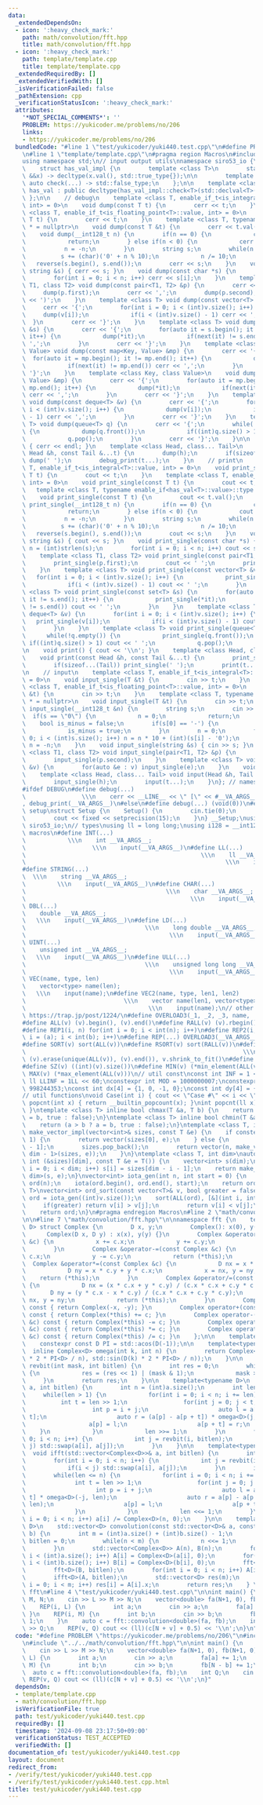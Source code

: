 ```yaml
---
data:
  _extendedDependsOn:
  - icon: ':heavy_check_mark:'
    path: math/convolution/fft.hpp
    title: math/convolution/fft.hpp
  - icon: ':heavy_check_mark:'
    path: template/template.cpp
    title: template/template.cpp
  _extendedRequiredBy: []
  _extendedVerifiedWith: []
  _isVerificationFailed: false
  _pathExtension: cpp
  _verificationStatusIcon: ':heavy_check_mark:'
  attributes:
    '*NOT_SPECIAL_COMMENTS*': ''
    PROBLEM: https://yukicoder.me/problems/no/206
    links:
    - https://yukicoder.me/problems/no/206
  bundledCode: "#line 1 \"test/yukicoder/yuki440.test.cpp\"\n#define PROBLEM \"https://yukicoder.me/problems/no/206\"\
    \n#line 1 \"template/template.cpp\"\n#pragma region Macros\n#include <bits/stdc++.h>\n\
    using namespace std;\n// input output utils\nnamespace siro53_io {\n    // https://maspypy.github.io/library/other/io_old.hpp\n\
    \    struct has_val_impl {\n        template <class T>\n        static auto check(T\
    \ &&x) -> decltype(x.val(), std::true_type{});\n\n        template <class T> static\
    \ auto check(...) -> std::false_type;\n    };\n\n    template <class T>\n    class\
    \ has_val : public decltype(has_val_impl::check<T>(std::declval<T>())) {\n   \
    \ };\n\n    // debug\n    template <class T, enable_if_t<is_integral<T>::value,\
    \ int> = 0>\n    void dump(const T t) {\n        cerr << t;\n    }\n    template\
    \ <class T, enable_if_t<is_floating_point<T>::value, int> = 0>\n    void dump(const\
    \ T t) {\n        cerr << t;\n    }\n    template <class T, typename enable_if<has_val<T>::value>::type\
    \ * = nullptr>\n    void dump(const T &t) {\n        cerr << t.val();\n    }\n\
    \    void dump(__int128_t n) {\n        if(n == 0) {\n            cerr << '0';\n\
    \            return;\n        } else if(n < 0) {\n            cerr << '-';\n \
    \           n = -n;\n        }\n        string s;\n        while(n > 0) {\n  \
    \          s += (char)('0' + n % 10);\n            n /= 10;\n        }\n     \
    \   reverse(s.begin(), s.end());\n        cerr << s;\n    }\n    void dump(const\
    \ string &s) { cerr << s; }\n    void dump(const char *s) {\n        int n = (int)strlen(s);\n\
    \        for(int i = 0; i < n; i++) cerr << s[i];\n    }\n    template <class\
    \ T1, class T2> void dump(const pair<T1, T2> &p) {\n        cerr << '(';\n   \
    \     dump(p.first);\n        cerr << ',';\n        dump(p.second);\n        cerr\
    \ << ')';\n    }\n    template <class T> void dump(const vector<T> &v) {\n   \
    \     cerr << '{';\n        for(int i = 0; i < (int)v.size(); i++) {\n       \
    \     dump(v[i]);\n            if(i < (int)v.size() - 1) cerr << ',';\n      \
    \  }\n        cerr << '}';\n    }\n    template <class T> void dump(const set<T>\
    \ &s) {\n        cerr << '{';\n        for(auto it = s.begin(); it != s.end();\
    \ it++) {\n            dump(*it);\n            if(next(it) != s.end()) cerr <<\
    \ ',';\n        }\n        cerr << '}';\n    }\n    template <class Key, class\
    \ Value> void dump(const map<Key, Value> &mp) {\n        cerr << '{';\n      \
    \  for(auto it = mp.begin(); it != mp.end(); it++) {\n            dump(*it);\n\
    \            if(next(it) != mp.end()) cerr << ',';\n        }\n        cerr <<\
    \ '}';\n    }\n    template <class Key, class Value>\n    void dump(const unordered_map<Key,\
    \ Value> &mp) {\n        cerr << '{';\n        for(auto it = mp.begin(); it !=\
    \ mp.end(); it++) {\n            dump(*it);\n            if(next(it) != mp.end())\
    \ cerr << ',';\n        }\n        cerr << '}';\n    }\n    template <class T>\
    \ void dump(const deque<T> &v) {\n        cerr << '{';\n        for(int i = 0;\
    \ i < (int)v.size(); i++) {\n            dump(v[i]);\n            if(i < (int)v.size()\
    \ - 1) cerr << ',';\n        }\n        cerr << '}';\n    }\n    template <class\
    \ T> void dump(queue<T> q) {\n        cerr << '{';\n        while(!q.empty())\
    \ {\n            dump(q.front());\n            if((int)q.size() > 1) cerr << ',';\n\
    \            q.pop();\n        }\n        cerr << '}';\n    }\n\n    void debug_print()\
    \ { cerr << endl; }\n    template <class Head, class... Tail>\n    void debug_print(const\
    \ Head &h, const Tail &...t) {\n        dump(h);\n        if(sizeof...(Tail))\
    \ dump(' ');\n        debug_print(t...);\n    }\n    // print\n    template <class\
    \ T, enable_if_t<is_integral<T>::value, int> = 0>\n    void print_single(const\
    \ T t) {\n        cout << t;\n    }\n    template <class T, enable_if_t<is_floating_point<T>::value,\
    \ int> = 0>\n    void print_single(const T t) {\n        cout << t;\n    }\n \
    \   template <class T, typename enable_if<has_val<T>::value>::type * = nullptr>\n\
    \    void print_single(const T t) {\n        cout << t.val();\n    }\n    void\
    \ print_single(__int128_t n) {\n        if(n == 0) {\n            cout << '0';\n\
    \            return;\n        } else if(n < 0) {\n            cout << '-';\n \
    \           n = -n;\n        }\n        string s;\n        while(n > 0) {\n  \
    \          s += (char)('0' + n % 10);\n            n /= 10;\n        }\n     \
    \   reverse(s.begin(), s.end());\n        cout << s;\n    }\n    void print_single(const\
    \ string &s) { cout << s; }\n    void print_single(const char *s) {\n        int\
    \ n = (int)strlen(s);\n        for(int i = 0; i < n; i++) cout << s[i];\n    }\n\
    \    template <class T1, class T2> void print_single(const pair<T1, T2> &p) {\n\
    \        print_single(p.first);\n        cout << ' ';\n        print_single(p.second);\n\
    \    }\n    template <class T> void print_single(const vector<T> &v) {\n     \
    \   for(int i = 0; i < (int)v.size(); i++) {\n            print_single(v[i]);\n\
    \            if(i < (int)v.size() - 1) cout << ' ';\n        }\n    }\n    template\
    \ <class T> void print_single(const set<T> &s) {\n        for(auto it = s.begin();\
    \ it != s.end(); it++) {\n            print_single(*it);\n            if(next(it)\
    \ != s.end()) cout << ' ';\n        }\n    }\n    template <class T> void print_single(const\
    \ deque<T> &v) {\n        for(int i = 0; i < (int)v.size(); i++) {\n         \
    \   print_single(v[i]);\n            if(i < (int)v.size() - 1) cout << ' ';\n\
    \        }\n    }\n    template <class T> void print_single(queue<T> q) {\n  \
    \      while(!q.empty()) {\n            print_single(q.front());\n           \
    \ if((int)q.size() > 1) cout << ' ';\n            q.pop();\n        }\n    }\n\
    \n    void print() { cout << '\\n'; }\n    template <class Head, class... Tail>\n\
    \    void print(const Head &h, const Tail &...t) {\n        print_single(h);\n\
    \        if(sizeof...(Tail)) print_single(' ');\n        print(t...);\n    }\n\
    \n    // input\n    template <class T, enable_if_t<is_integral<T>::value, int>\
    \ = 0>\n    void input_single(T &t) {\n        cin >> t;\n    }\n    template\
    \ <class T, enable_if_t<is_floating_point<T>::value, int> = 0>\n    void input_single(T\
    \ &t) {\n        cin >> t;\n    }\n    template <class T, typename enable_if<has_val<T>::value>::type\
    \ * = nullptr>\n    void input_single(T &t) {\n        cin >> t;\n    }\n    void\
    \ input_single(__int128_t &n) {\n        string s;\n        cin >> s;\n      \
    \  if(s == \"0\") {\n            n = 0;\n            return;\n        }\n    \
    \    bool is_minus = false;\n        if(s[0] == '-') {\n            s = s.substr(1);\n\
    \            is_minus = true;\n        }\n        n = 0;\n        for(int i =\
    \ 0; i < (int)s.size(); i++) n = n * 10 + (int)(s[i] - '0');\n        if(is_minus)\
    \ n = -n;\n    }\n    void input_single(string &s) { cin >> s; }\n    template\
    \ <class T1, class T2> void input_single(pair<T1, T2> &p) {\n        input_single(p.first);\n\
    \        input_single(p.second);\n    }\n    template <class T> void input_single(vector<T>\
    \ &v) {\n        for(auto &e : v) input_single(e);\n    }\n    void input() {}\n\
    \    template <class Head, class... Tail> void input(Head &h, Tail &...t) {\n\
    \        input_single(h);\n        input(t...);\n    }\n}; // namespace siro53_io\n\
    #ifdef DEBUG\n#define debug(...)                                             \
    \                \\\n    cerr << __LINE__ << \" [\" << #__VA_ARGS__ << \"]: \"\
    , debug_print(__VA_ARGS__)\n#else\n#define debug(...) (void(0))\n#endif\n// io\
    \ setup\nstruct Setup {\n    Setup() {\n        cin.tie(0);\n        ios::sync_with_stdio(false);\n\
    \        cout << fixed << setprecision(15);\n    }\n} __Setup;\nusing namespace\
    \ siro53_io;\n// types\nusing ll = long long;\nusing i128 = __int128_t;\n// input\
    \ macros\n#define INT(...)                                                   \
    \            \\\n    int __VA_ARGS__;                                        \
    \                   \\\n    input(__VA_ARGS__)\n#define LL(...)              \
    \                                                  \\\n    ll __VA_ARGS__;   \
    \                                                         \\\n    input(__VA_ARGS__)\n\
    #define STRING(...)                                                          \
    \  \\\n    string __VA_ARGS__;                                               \
    \         \\\n    input(__VA_ARGS__)\n#define CHAR(...)                      \
    \                                        \\\n    char __VA_ARGS__;           \
    \                                               \\\n    input(__VA_ARGS__)\n#define\
    \ DBL(...)                                                               \\\n\
    \    double __VA_ARGS__;                                                     \
    \   \\\n    input(__VA_ARGS__)\n#define LD(...)                              \
    \                                  \\\n    long double __VA_ARGS__;          \
    \                                         \\\n    input(__VA_ARGS__)\n#define\
    \ UINT(...)                                                              \\\n\
    \    unsigned int __VA_ARGS__;                                               \
    \   \\\n    input(__VA_ARGS__)\n#define ULL(...)                             \
    \                                  \\\n    unsigned long long __VA_ARGS__;   \
    \                                         \\\n    input(__VA_ARGS__)\n#define\
    \ VEC(name, type, len)                                                   \\\n\
    \    vector<type> name(len);                                                 \
    \   \\\n    input(name);\n#define VEC2(name, type, len1, len2)               \
    \                            \\\n    vector name(len1, vector<type>(len2));  \
    \                                   \\\n    input(name);\n// other macros\n//\
    \ https://trap.jp/post/1224/\n#define OVERLOAD3(_1, _2, _3, name, ...) name\n\
    #define ALL(v) (v).begin(), (v).end()\n#define RALL(v) (v).rbegin(), (v).rend()\n\
    #define REP1(i, n) for(int i = 0; i < int(n); i++)\n#define REP2(i, a, b) for(int\
    \ i = (a); i < int(b); i++)\n#define REP(...) OVERLOAD3(__VA_ARGS__, REP2, REP1)(__VA_ARGS__)\n\
    #define SORT(v) sort(ALL(v))\n#define RSORT(v) sort(RALL(v))\n#define UNIQUE(v)\
    \                                                              \\\n    sort(ALL(v)),\
    \ (v).erase(unique(ALL(v)), (v).end()), v.shrink_to_fit()\n#define REV(v) reverse(ALL(v))\n\
    #define SZ(v) ((int)(v).size())\n#define MIN(v) (*min_element(ALL(v)))\n#define\
    \ MAX(v) (*max_element(ALL(v)))\n// util const\nconst int INF = 1 << 30;\nconst\
    \ ll LLINF = 1LL << 60;\nconstexpr int MOD = 1000000007;\nconstexpr int MOD2 =\
    \ 998244353;\nconst int dx[4] = {1, 0, -1, 0};\nconst int dy[4] = {0, 1, 0, -1};\n\
    // util functions\nvoid Case(int i) { cout << \"Case #\" << i << \": \"; }\nint\
    \ popcnt(int x) { return __builtin_popcount(x); }\nint popcnt(ll x) { return __builtin_popcountll(x);\
    \ }\ntemplate <class T> inline bool chmax(T &a, T b) {\n    return (a < b ? a\
    \ = b, true : false);\n}\ntemplate <class T> inline bool chmin(T &a, T b) {\n\
    \    return (a > b ? a = b, true : false);\n}\ntemplate <class T, int dim>\nauto\
    \ make_vector_impl(vector<int>& sizes, const T &e) {\n    if constexpr(dim ==\
    \ 1) {\n        return vector(sizes[0], e);\n    } else {\n        int n = sizes[dim\
    \ - 1];\n        sizes.pop_back();\n        return vector(n, make_vector_impl<T,\
    \ dim - 1>(sizes, e));\n    }\n}\ntemplate <class T, int dim>\nauto make_vector(const\
    \ int (&sizes)[dim], const T &e = T()) {\n    vector<int> s(dim);\n    for(int\
    \ i = 0; i < dim; i++) s[i] = sizes[dim - i - 1];\n    return make_vector_impl<T,\
    \ dim>(s, e);\n}\nvector<int> iota_gen(int n, int start = 0) {\n    vector<int>\
    \ ord(n);\n    iota(ord.begin(), ord.end(), start);\n    return ord;\n}\ntemplate<typename\
    \ T>\nvector<int> ord_sort(const vector<T>& v, bool greater = false) {\n    auto\
    \ ord = iota_gen((int)v.size());\n    sort(ALL(ord), [&](int i, int j) {\n   \
    \     if(greater) return v[i] > v[j];\n        return v[i] < v[j];\n    });\n\
    \    return ord;\n}\n#pragma endregion Macros\n#line 2 \"math/convolution/fft.hpp\"\
    \n\n#line 7 \"math/convolution/fft.hpp\"\n\nnamespace fft {\n    template <typename\
    \ D> struct Complex {\n        D x, y;\n        Complex(): x(0), y(0) {};\n  \
    \      Complex(D x, D y) : x(x), y(y) {}\n        Complex &operator+=(const Complex\
    \ &c) {\n            x += c.x;\n            y += c.y;\n            return (*this);\n\
    \        }\n        Complex &operator-=(const Complex &c) {\n            x -=\
    \ c.x;\n            y -= c.y;\n            return (*this);\n        }\n      \
    \  Complex &operator*=(const Complex &c) {\n            D nx = x * c.x - y * c.y;\n\
    \            D ny = x * c.y + y * c.x;\n            x = nx, y = ny;\n        \
    \    return (*this);\n        }\n        Complex &operator/=(const Complex& c)\
    \ {\n            D nx = (x * c.x + y * c.y) / (c.x * c.x + c.y * c.y);\n     \
    \       D ny = (y * c.x - x * c.y) / (c.x * c.x + c.y * c.y);\n            x =\
    \ nx, y = ny;\n            return (*this);\n        }\n        Complex operator-()\
    \ const { return Complex(-x, -y); }\n        Complex operator+(const Complex &c)\
    \ const { return Complex(*this) += c; }\n        Complex operator-(const Complex\
    \ &c) const { return Complex(*this) -= c; }\n        Complex operator*(const Complex\
    \ &c) const { return Complex(*this) *= c; }\n        Complex operator/(const Complex\
    \ &c) const { return Complex(*this) /= c; }\n    };\n\n    template<typename D>\n\
    \    constexpr const D PI = std::acos(D(-1));\n\n    template<typename D>\n  \
    \  inline Complex<D> omega(int k, int n) {\n        return Complex<D>(std::cos(D(k)\
    \ * 2 * PI<D> / n), std::sin(D(k) * 2 * PI<D> / n));\n    }\n\n    inline int\
    \ revbit(int mask, int bitlen) {\n        int res = 0;\n        while(bitlen--)\
    \ {\n            res = (res << 1) | (mask & 1);\n            mask >>= 1;\n   \
    \     }\n        return res;\n    }\n\n    template<typename D>\n    void fft(std::vector<Complex<D>>&\
    \ a, int bitlen) {\n        int n = (int)a.size();\n        int len = n;\n   \
    \     while(len > 1) {\n            for(int i = 0; i < n; i += len) {\n      \
    \          int t = len >> 1;\n                for(int j = 0; j < t; j++) {\n \
    \                   int p = i + j;\n                    auto l = a[p] + a[p +\
    \ t];\n                    auto r = (a[p] - a[p + t]) * omega<D>(j, len);\n  \
    \                  a[p] = l;\n                    a[p + t] = r;\n            \
    \    }\n            }\n            len >>= 1;\n        }\n        for(int i =\
    \ 0; i < n; i++) {\n            int j = revbit(i, bitlen);\n            if(i <\
    \ j) std::swap(a[i], a[j]);\n        }\n    }\n\n    template<typename D>\n  \
    \  void ifft(std::vector<Complex<D>>& a, int bitlen) {\n        int n = (int)a.size();\n\
    \        for(int i = 0; i < n; i++) {\n            int j = revbit(i, bitlen);\n\
    \            if(i < j) std::swap(a[i], a[j]);\n        }\n        int len = 2;\n\
    \        while(len <= n) {\n            for(int i = 0; i < n; i += len) {\n  \
    \              int t = len >> 1;\n                for(int j = 0; j < t; j++) {\n\
    \                    int p = i + j;\n                    auto l = a[p] + a[p +\
    \ t] * omega<D>(-j, len);\n                    auto r = a[p] - a[p + t] * omega<D>(-j,\
    \ len);\n                    a[p] = l;\n                    a[p + t] = r;\n  \
    \              }\n            }\n            len <<= 1;\n        }\n        for(int\
    \ i = 0; i < n; i++) a[i] /= Complex<D>(n, 0);\n    }\n\n    template<typename\
    \ D>\n    std::vector<D> convolution(const std::vector<D>& a, const std::vector<D>&\
    \ b) {\n        int m = (int)a.size() + (int)b.size() - 1;\n        int n = 1,\
    \ bitlen = 0;\n        while(n < m) {\n            n <<= 1;\n            bitlen++;\n\
    \        }\n        std::vector<Complex<D>> A(n), B(n);\n        for(int i = 0;\
    \ i < (int)a.size(); i++) A[i] = Complex<D>(a[i], 0);\n        for(int i = 0;\
    \ i < (int)b.size(); i++) B[i] = Complex<D>(b[i], 0);\n        fft<D>(A, bitlen);\n\
    \        fft<D>(B, bitlen);\n        for(int i = 0; i < n; i++) A[i] *= B[i];\n\
    \        ifft<D>(A, bitlen);\n        std::vector<D> res(m);\n        for(int\
    \ i = 0; i < m; i++) res[i] = A[i].x;\n        return res;\n    } \n}; // namespace\
    \ fft\n#line 4 \"test/yukicoder/yuki440.test.cpp\"\n\nint main() {\n    int L,\
    \ M, N;\n    cin >> L >> M >> N;\n    vector<double> fa(N+1, 0), fb(N+1, 0);\n\
    \    REP(i, L) {\n        int a;\n        cin >> a;\n        fa[a] += 1;\n   \
    \ }\n    REP(i, M) {\n        int b;\n        cin >> b;\n        fb[N - b] +=\
    \ 1;\n    }\n    auto c = fft::convolution<double>(fa, fb);\n    int Q;\n    cin\
    \ >> Q;\n    REP(v, Q) cout << (ll)(c[N + v] + 0.5) << '\\n';\n}\n"
  code: "#define PROBLEM \"https://yukicoder.me/problems/no/206\"\n#include \"../../template/template.cpp\"\
    \n#include \"../../math/convolution/fft.hpp\"\n\nint main() {\n    int L, M, N;\n\
    \    cin >> L >> M >> N;\n    vector<double> fa(N+1, 0), fb(N+1, 0);\n    REP(i,\
    \ L) {\n        int a;\n        cin >> a;\n        fa[a] += 1;\n    }\n    REP(i,\
    \ M) {\n        int b;\n        cin >> b;\n        fb[N - b] += 1;\n    }\n  \
    \  auto c = fft::convolution<double>(fa, fb);\n    int Q;\n    cin >> Q;\n   \
    \ REP(v, Q) cout << (ll)(c[N + v] + 0.5) << '\\n';\n}"
  dependsOn:
  - template/template.cpp
  - math/convolution/fft.hpp
  isVerificationFile: true
  path: test/yukicoder/yuki440.test.cpp
  requiredBy: []
  timestamp: '2024-09-08 23:17:50+09:00'
  verificationStatus: TEST_ACCEPTED
  verifiedWith: []
documentation_of: test/yukicoder/yuki440.test.cpp
layout: document
redirect_from:
- /verify/test/yukicoder/yuki440.test.cpp
- /verify/test/yukicoder/yuki440.test.cpp.html
title: test/yukicoder/yuki440.test.cpp
---
```

